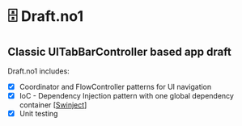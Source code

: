 # 🗄 Draft.no1
## Classic UITabBarController based app draft

Draft.no1 includes:

- [x] Coordinator and FlowController patterns for UI navigation
- [x] IoC - Dependency Injection pattern with one global dependency container [[Swinject](https://github.com/Swinject/Swinject)]
- [x] Unit testing
